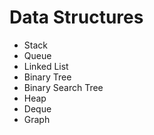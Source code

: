 # Data Structures

- Stack
- Queue
- Linked List
- Binary Tree
- Binary Search Tree
- Heap
- Deque
- Graph
